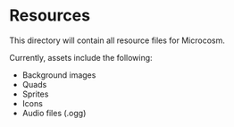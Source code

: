 # Resources

This directory will contain all resource files for Microcosm.

Currently, assets include the following:

- Background images
- Quads
- Sprites
- Icons
- Audio files (.ogg)